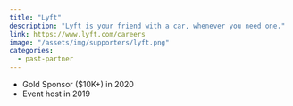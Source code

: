 ```yaml
---
title: "Lyft"
description: "Lyft is your friend with a car, whenever you need one."
link: https://www.lyft.com/careers
image: "/assets/img/supporters/lyft.png"
categories:
  - past-partner
---
```


- Gold Sponsor ($10K+) in 2020
- Event host in 2019
